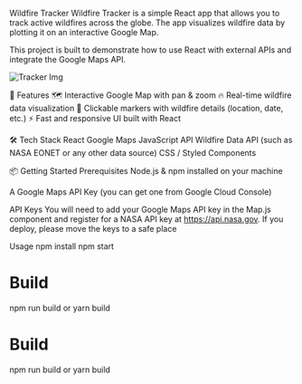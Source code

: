 Wildfire Tracker
Wildfire Tracker is a simple React app that allows you to track active wildfires across the globe. The app visualizes wildfire data by plotting it on an interactive Google Map.

This project is built to demonstrate how to use React with external APIs and integrate the Google Maps API.

![Tracker Img](https://github.com/user-attachments/assets/f93cf5b1-9b96-453c-becd-a5e0c1c4c81a)


🚀 Features
🗺️ Interactive Google Map with pan & zoom
🔥 Real-time wildfire data visualization
📍 Clickable markers with wildfire details (location, date, etc.)
⚡ Fast and responsive UI built with React

🛠️ Tech Stack
React
Google Maps JavaScript API
Wildfire Data API (such as NASA EONET or any other data source)
CSS / Styled Components

📦 Getting Started
Prerequisites
Node.js & npm installed on your machine

A Google Maps API Key (you can get one from Google Cloud Console)

API Keys
You will need to add your Google Maps API key in the Map.js component and register for a NASA API key at https://api.nasa.gov. If you deploy, please move the keys to a safe place

Usage
npm install
npm start

# Build
npm run build
or
yarn build
# Build
npm run build
or
yarn build
